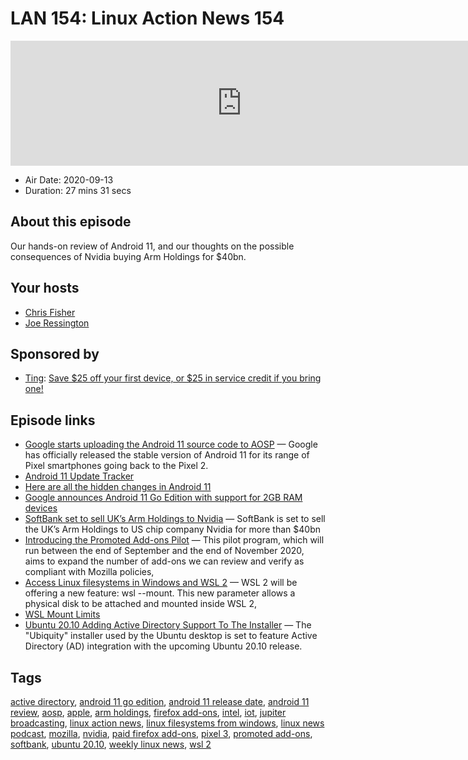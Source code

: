 # LAN 154: Linux Action News 154

<iframe src="https://player.fireside.fm/v2/DAcK9LdX+zUuXMFD6?theme=dark" width="740" height="200" frameborder="0" scrolling="no"></iframe>

* Air Date: 2020-09-13
* Duration: 27 mins 31 secs

## About this episode

Our hands-on review of Android 11, and our thoughts on the possible consequences of Nvidia buying Arm Holdings for $40bn.

## Your hosts
* [Chris Fisher](https://linuxactionnews.com/hosts/chris)
* [Joe Ressington](https://linuxactionnews.com/hosts/joe)

## Sponsored by

  * [Ting](https://linux.ting.com): [Save $25 off your first device, or $25 in service credit if you bring one!](https://linux.ting.com)



## Episode links

  * [Google starts uploading the Android 11 source code to AOSP](https://www.xda-developers.com/android-11-source-code-aosp/ "Google starts uploading the Android 11 source code to AOSP") — Google has officially released the stable version of Android 11 for its range of Pixel smartphones going back to the Pixel 2.
  * [Android 11 Update Tracker](https://www.xda-developers.com/android-11-update-tracker/ "Android 11 Update Tracker")
  * [Here are all the hidden changes in Android 11](https://www.xda-developers.com/hidden-changes-android-11-source-code/ "Here are all the hidden changes in Android 11")
  * [Google announces Android 11 Go Edition with support for 2GB RAM devices](https://www.xda-developers.com/google-announces-android-11-go-edition-2gb-ram-devices/ "Google announces Android 11 Go Edition with support for 2GB RAM devices")
  * [SoftBank set to sell UK’s Arm Holdings to Nvidia](https://archive.vn/PLQr3#selection-1897.0-1899.83 "SoftBank set to sell UK’s Arm Holdings to Nvidia") — SoftBank is set to sell the UK’s Arm Holdings to US chip company Nvidia for more than $40bn
  * [Introducing the Promoted Add-ons Pilot](https://blog.mozilla.org/addons/2020/09/09/introducing-the-promoted-add-ons-pilot/ "Introducing the Promoted Add-ons Pilot") — This pilot program, which will run between the end of September and the end of November 2020, aims to expand the number of add-ons we can review and verify as compliant with Mozilla policies,
  * [Access Linux filesystems in Windows and WSL 2](https://devblogs.microsoft.com/commandline/access-linux-filesystems-in-windows-and-wsl-2/ "Access Linux filesystems in Windows and WSL 2") — WSL 2 will be offering a new feature: wsl --mount. This new parameter allows a physical disk to be attached and mounted inside WSL 2,
  * [WSL Mount Limits](https://docs.microsoft.com/en-us/windows/wsl/wsl2-mount-disk#limitations "WSL Mount Limits")
  * [Ubuntu 20.10 Adding Active Directory Support To The Installer](https://www.phoronix.com/scan.php?page=news_item&px=Ubuntu-20.10-Active-Directory "Ubuntu 20.10 Adding Active Directory Support To The Installer") — The "Ubiquity" installer used by the Ubuntu desktop is set to feature Active Directory (AD) integration with the upcoming Ubuntu 20.10 release.



## Tags

[active directory](https://linuxactionnews.com/tags/active%20directory), [android 11 go edition](https://linuxactionnews.com/tags/android%2011%20go%20edition), [android 11 release date](https://linuxactionnews.com/tags/android%2011%20release%20date), [android 11 review](https://linuxactionnews.com/tags/android%2011%20review), [aosp](https://linuxactionnews.com/tags/aosp), [apple](https://linuxactionnews.com/tags/apple), [arm holdings](https://linuxactionnews.com/tags/arm%20holdings), [firefox add-ons](https://linuxactionnews.com/tags/firefox%20add-ons), [intel](https://linuxactionnews.com/tags/intel), [iot](https://linuxactionnews.com/tags/iot), [jupiter broadcasting](https://linuxactionnews.com/tags/jupiter%20broadcasting), [linux action news](https://linuxactionnews.com/tags/linux%20action%20news), [linux filesystems from windows](https://linuxactionnews.com/tags/linux%20filesystems%20from%20windows), [linux news podcast](https://linuxactionnews.com/tags/linux%20news%20podcast), [mozilla](https://linuxactionnews.com/tags/mozilla), [nvidia](https://linuxactionnews.com/tags/nvidia), [paid firefox add-ons](https://linuxactionnews.com/tags/paid%20firefox%20add-ons), [pixel 3](https://linuxactionnews.com/tags/pixel%203), [promoted add-ons](https://linuxactionnews.com/tags/promoted%20add-ons), [softbank](https://linuxactionnews.com/tags/softbank), [ubuntu 20.10](https://linuxactionnews.com/tags/ubuntu%2020.10), [weekly linux news](https://linuxactionnews.com/tags/weekly%20linux%20news), [wsl 2](https://linuxactionnews.com/tags/wsl%202)